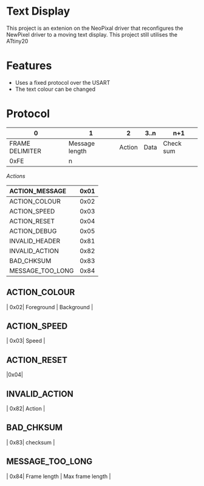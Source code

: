 # Text Display
This project is an extenion on the NeoPixal driver that reconfigures the NewPixel
driver to a moving text display. This project still utilises the ATtiny20

# Features
- Uses a fixed protocol over the USART
- The text colour can be changed

# Protocol

| 0               | 1              | 2      | 3..n | n+1       |
|-----------------|----------------|--------|------|-----------|
| FRAME DELIMITER | Message length | Action | Data | Check sum |
| 0xFE              | n              |        |      |           |


*Actions*

|ACTION_MESSAGE| 0x01|
|:----|:----|
|ACTION_COLOUR| 0x02|
|ACTION_SPEED| 0x03|
|ACTION_RESET| 0x04|
|ACTION_DEBUG| 0x05|
|INVALID_HEADER| 0x81|
|INVALID_ACTION| 0x82|
|BAD_CHKSUM| 0x83|
|MESSAGE_TOO_LONG| 0x84|

## ACTION_COLOUR

| 0x02| Foreground | Background |

## ACTION_SPEED

| 0x03| Speed |

## ACTION_RESET

|0x04|

## INVALID_ACTION

| 0x82| Action |

## BAD_CHKSUM

| 0x83| checksum |

## MESSAGE_TOO_LONG

| 0x84| Frame length | Max frame length |


